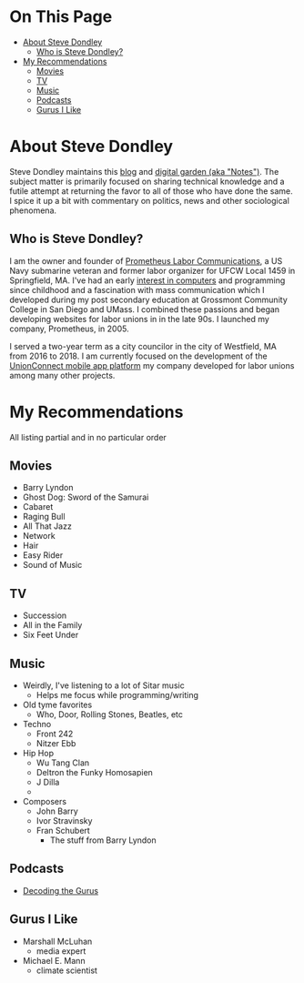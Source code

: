 # On This Page

- [About Steve Dondley](#about-steve-dondley)
    - [Who is Steve Dondley?](#who-is-steve-dondley)
- [My Recommendations](#my-recommendations)
    - [Movies](#movies)
    - [TV](#tv)
    - [Music](#music)
    - [Podcasts](#podcasts)
    - [Gurus I Like](#gurus-i-like)

# About Steve Dondley

Steve Dondley maintains this [blog](/) and [digital garden (aka "Notes")](/notes/). The subject matter is primarily focused on sharing technical knowledge and a futile attempt at returning the favor to all of those who have done the same. I spice it up a bit with commentary on politics, news and other sociological phenomena.

## Who is Steve Dondley?
I am the owner and founder of [Prometheus Labor
Communications](http://prometheuslabor.com), a US Navy submarine veteran
and former labor organizer for UFCW Local 1459 in Springfield, MA. I've had an early
[interest in computers](https://steve.dondley.com/Tech-stuff/#computer-hardware) and programming since childhood and a fascination with
mass communication which I developed during my post secondary education at
Grossmont Community College in San Diego and UMass. I combined these passions and
began developing websites for labor unions in in the late 90s. I launched my
company, Prometheus, in 2005.

I served a two-year term as a city councilor in the city of Westfield, MA from
2016 to 2018. I am currently focused on the development of the [UnionConnect
mobile app platform](https://unionconnect.com) my company developed for labor
unions among many other projects.

# My Recommendations

All listing partial and in no particular order

## Movies
* Barry Lyndon
* Ghost Dog: Sword of the Samurai
* Cabaret
* Raging Bull
* All That Jazz
* Network
* Hair
* Easy Rider
* Sound of Music

## TV
* Succession
* All in the Family
* Six Feet Under

## Music
* Weirdly, I've listening to a lot of Sitar music
    * Helps me focus while programming/writing 
* Old tyme favorites
    * Who, Door, Rolling Stones, Beatles, etc 
* Techno
    * Front 242 
    * Nitzer Ebb
* Hip Hop
    * Wu Tang Clan 
    * Deltron the Funky Homosapien
    * J Dilla
    * 
* Composers
    * John Barry 
    * Ivor Stravinsky
    * Fran Schubert
        * The stuff from Barry Lyndon 
         
## Podcasts
* [Decoding the Gurus](Decoding-the-Gurus)

## Gurus I Like
* Marshall McLuhan
    * media expert 
* Michael E. Mann
    * climate scientist 

